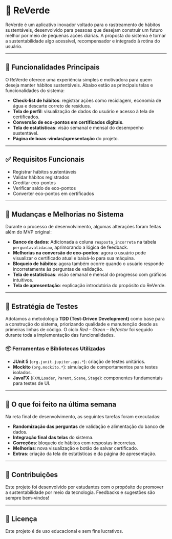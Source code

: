 # 🌱 ReVerde

ReVerde é um aplicativo inovador voltado para o rastreamento de hábitos sustentáveis, desenvolvido para pessoas que desejam construir um futuro melhor por meio de pequenas ações diárias. A proposta do sistema é tornar a sustentabilidade algo acessível, recompensador e integrado à rotina do usuário.

---

## 📲 Funcionalidades Principais

O ReVerde oferece uma experiência simples e motivadora para quem deseja manter hábitos sustentáveis. Abaixo estão as principais telas e funcionalidades do sistema:

- **Check-list de hábitos**: registrar ações como reciclagem, economia de água e descarte correto de resíduos.
- **Tela de perfil**: visualização de dados do usuário e acesso à tela de certificados.
- **Conversão de eco-pontos em certificados digitais**.
- **Tela de estatísticas**: visão semanal e mensal do desempenho sustentável.
- **Página de boas-vindas/apresentação** do projeto.

---

## ✅ Requisitos Funcionais

- Registrar hábitos sustentáveis  
- Validar hábitos registrados  
- Creditar eco-pontos  
- Verificar saldo de eco-pontos  
- Converter eco-pontos em certificados  

---

## 🔄 Mudanças e Melhorias no Sistema

Durante o processo de desenvolvimento, algumas alterações foram feitas além do MVP original:

- **Banco de dados**: Adicionada a coluna `resposta_incorreta` na tabela `perguntavalidacao`, aprimorando a lógica de feedback.
- **Melhorias na conversão de eco-pontos**: agora o usuário pode visualizar o certificado atual e baixá-lo para sua máquina.
- **Bloqueio de hábitos**: agora também ocorre quando o usuário responde incorretamente às perguntas de validação.
- **Tela de estatísticas**: visão semanal e mensal do progresso com gráficos intuitivos.
- **Tela de apresentação**: explicação introdutória do propósito do ReVerde.

---

## 🧪 Estratégia de Testes

Adotamos a metodologia **TDD (Test-Driven Development)** como base para a construção do sistema, priorizando qualidade e manutenção desde as primeiras linhas de código. O ciclo *Red – Green – Refactor* foi seguido durante toda a implementação das funcionalidades.

### 📦 Ferramentas e Bibliotecas Utilizadas

- **JUnit 5** (`org.junit.jupiter.api.*`): criação de testes unitários.
- **Mockito** (`org.mockito.*`): simulação de comportamentos para testes isolados.
- **JavaFX** (`FXMLLoader`, `Parent`, `Scene`, `Stage`): componentes fundamentais para testes de UI.

---

## 📅 O que foi feito na última semana

Na reta final de desenvolvimento, as seguintes tarefas foram executadas:

- **Randomização das perguntas** de validação e alimentação do banco de dados.
- **Integração final das telas** do sistema.
- **Correções**: bloqueio de hábitos com respostas incorretas.
- **Melhorias**: nova visualização e botão de salvar certificado.
- **Extras**: criação da tela de estatísticas e da página de apresentação.

---

## 🤝 Contribuições

Este projeto foi desenvolvido por estudantes com o propósito de promover a sustentabilidade por meio da tecnologia. Feedbacks e sugestões são sempre bem-vindos!

---

## 📄 Licença

Este projeto é de uso educacional e sem fins lucrativos.


